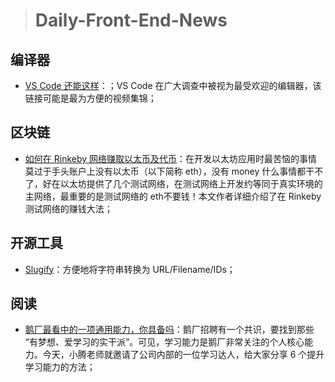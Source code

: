 
> # Daily-Front-End-News

## 编译器

- [VS Code 还能这样](https://vscodecandothat.com/)：；VS Code 在广大调查中被视为最受欢迎的编辑器，该链接可能是最为方便的视频集锦；

## 区块链

- [如何在 Rinkeby 网络赚取以太币及代币](https://zhaozhiming.github.io/blog/2018/04/18/how-to-earn-eth-and-token-in-rinkeby/)：在开发以太坊应用时最苦恼的事情莫过于手头账户上没有以太币（以下简称 eth），没有 money 什么事情都干不了，好在以太坊提供了几个测试网络，在测试网络上开发约等同于真实环境的主网络，最重要的是测试网络的 eth不要钱！本文作者详细介绍了在 Rinkeby 测试网络的赚钱大法；

## 开源工具

- [Slugify](https://github.com/sindresorhus/slugify)：方便地将字符串转换为 URL/Filename/IDs；

## 阅读

- [鹅厂最看中的一项通用能力，你具备吗](http://suo.im/5p2BCz)：鹅厂招聘有一个共识，要找到那些 “有梦想、爱学习的实干派”。可见，学习能力是鹅厂非常关注的个人核心能力。今天，小腾老师就邀请了公司内部的一位学习达人，给大家分享 6 个提升学习能力的方法；